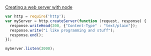 [Creating a web server with node](https://youtu.be/Zao1BWC-RWo?t=7m24s)

```javascript
var http = require('http');
var myServer = http.createServer(function (request, response) {
  response.writeHead(200, {"Content-Type" : "text/plain"});
  response.write("i like programming and stuff");
  response.end();
});

myServer.listen(3000);
```

